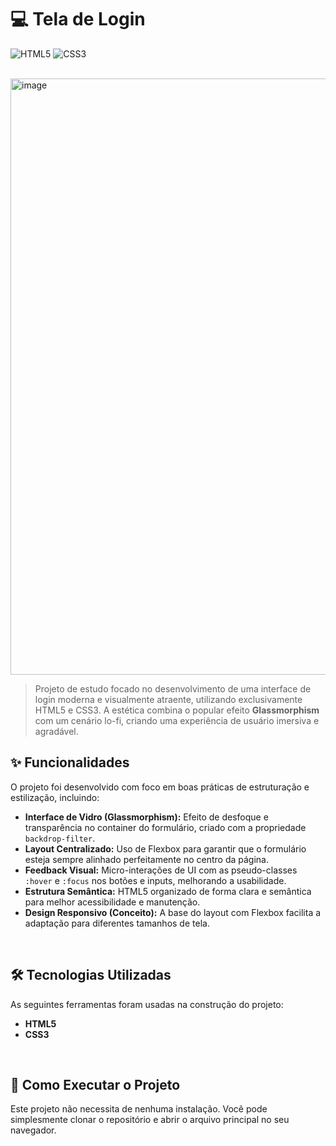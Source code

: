 # 💻 Tela de Login

![HTML5](https://img.shields.io/badge/HTML5-E34F26?style=for-the-badge&logo=html5&logoColor=white)
![CSS3](https://img.shields.io/badge/CSS3-1572B6?style=for-the-badge&logo=css3&logoColor=white)

<br>

<img width="1920" height="954" alt="image" src="https://github.com/user-attachments/assets/979ceec3-b319-40f4-bf97-0fec7648e482"/>



<br>

> Projeto de estudo focado no desenvolvimento de uma interface de login moderna e visualmente atraente, utilizando exclusivamente HTML5 e CSS3. A estética combina o popular efeito **Glassmorphism** com um cenário lo-fi, criando uma experiência de usuário imersiva e agradável.

## ✨ Funcionalidades

O projeto foi desenvolvido com foco em boas práticas de estruturação e estilização, incluindo:

-   **Interface de Vidro (Glassmorphism):** Efeito de desfoque e transparência no container do formulário, criado com a propriedade `backdrop-filter`.
-   **Layout Centralizado:** Uso de Flexbox para garantir que o formulário esteja sempre alinhado perfeitamente no centro da página.
-   **Feedback Visual:** Micro-interações de UI com as pseudo-classes `:hover` e `:focus` nos botões e inputs, melhorando a usabilidade.
-   **Estrutura Semântica:** HTML5 organizado de forma clara e semântica para melhor acessibilidade e manutenção.
-   **Design Responsivo (Conceito):** A base do layout com Flexbox facilita a adaptação para diferentes tamanhos de tela.

<br>

## 🛠️ Tecnologias Utilizadas

As seguintes ferramentas foram usadas na construção do projeto:

-   **HTML5**
-   **CSS3**

<br>

## 📂 Como Executar o Projeto

Este projeto não necessita de nenhuma instalação. Você pode simplesmente clonar o repositório e abrir o arquivo principal no seu navegador.
